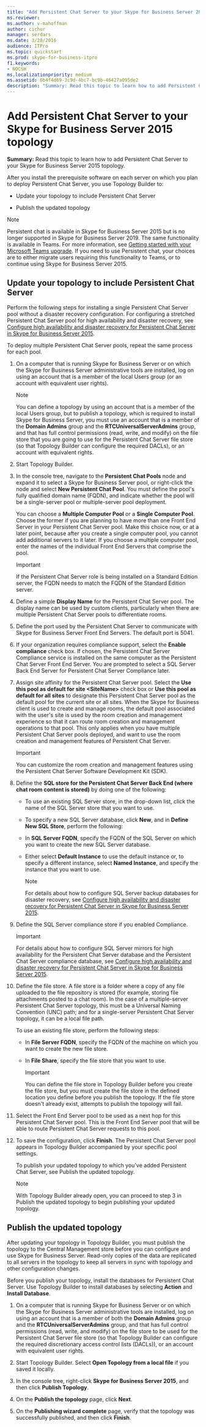 ```yaml
---
title: "Add Persistent Chat Server to your Skype for Business Server 2015 topology"
ms.reviewer: 
ms.author: v-mahoffman
author: cichur
manager: serdars
ms.date: 3/28/2016
audience: ITPro
ms.topic: quickstart
ms.prod: skype-for-business-itpro
f1.keywords:
- NOCSH
ms.localizationpriority: medium
ms.assetid: 6b4f4d69-3c9d-4bc7-bc9b-46427a095de2
description: "Summary: Read this topic to learn how to add Persistent Chat Server to your Skype for Business Server 2015 topology."
---
```


# Add Persistent Chat Server to your Skype for Business Server 2015 topology
 
**Summary:** Read this topic to learn how to add Persistent Chat Server to your Skype for Business Server 2015 topology.
  
After you install the prerequisite software on each server on which you plan to deploy Persistent Chat Server, you use Topology Builder to: 
  
- Update your topology to include Persistent Chat Server
    
- Publish the updated topology
    
> [!NOTE] 
> Persistent chat is available in Skype for Business Server 2015 but is no longer supported in Skype for Business Server 2019. The same functionality is available in Teams. For more information, see [Getting started with your Microsoft Teams upgrade](/microsoftteams/upgrade-start-here). If you need to use Persistent chat, your choices are to either migrate users requiring this functionality to Teams, or to continue using Skype for Business Server 2015. 

## Update your topology to include Persistent Chat Server

Perform the following steps for installing a single Persistent Chat Server pool without a disaster recovery configuration. For configuring a stretched Persistent Chat Server pool for high availability and disaster recovery, see [Configure high availability and disaster recovery for Persistent Chat Server in Skype for Business Server 2015](../../deploy/deploy-high-availability-and-disaster-recovery/configure-hadr-for-persistent-chat.md).
  
To deploy multiple Persistent Chat Server pools, repeat the same process for each pool.
  
1. On a computer that is running Skype for Business Server or on which the Skype for Business Server administrative tools are installed, log on using an account that is a member of the local Users group (or an account with equivalent user rights).
    
    > [!NOTE]
    > You can define a topology by using an account that is a member of the local Users group, but to publish a topology, which is required to install Skype for Business Server, you must use an account that is a member of the **Domain Admins** group and the **RTCUniversalServerAdmins** group, and that has full control permissions (read, write, and modify) on the file store that you are going to use for the Persistent Chat Server file store (so that Topology Builder can configure the required DACLs), or an account with equivalent rights.
  
2. Start Topology Builder.
    
3. In the console tree, navigate to the **Persistent Chat Pools** node and expand it to select a Skype for Business Server pool, or right-click the node and select **New Persistent Chat Pool**. You must define the pool's fully qualified domain name (FQDN), and indicate whether the pool will be a single-server pool or multiple-server pool deployment.
    
    You can choose a **Multiple Computer Pool** or a **Single Computer Pool**. Choose the former if you are planning to have more than one Front End Server in your Persistent Chat Server pool. Make this choice now, or at a later point, because after you create a single computer pool, you cannot add additional servers to it later. If you choose a multiple computer pool, enter the names of the individual Front End Servers that comprise the pool.
    
    > [!IMPORTANT]
    > If the Persistent Chat Server role is being installed on a Standard Edition server, the FQDN needs to match the FQDN of the Standard Edition server. 
  
4. Define a simple **Display Name** for the Persistent Chat Server pool. The display name can be used by custom clients, particularly when there are multiple Persistent Chat Server pools to differentiate rooms.
    
5. Define the port used by the Persistent Chat Server to communicate with Skype for Business Server Front End Servers. The default port is 5041.
    
6. If your organization requires compliance support, select the **Enable compliance** check box. If chosen, the Persistent Chat Server Compliance service is installed on the same computer as the Persistent Chat Server Front End Server. You are prompted to select a SQL Server Back End Server for Persistent Chat Server Compliance later.
    
7. Assign site affinity for the Persistent Chat Server pool. Select the **Use this pool as default for site \<SiteName\>** check box or **Use this pool as default for all sites** to designate this Persistent Chat Server pool as the default pool for the current site or all sites. When the Skype for Business client is used to create and manage rooms, the default pool associated with the user's site is used by the room creation and management experience so that it can route room creation and management operations to that pool. This only applies when you have multiple Persistent Chat Server pools deployed, and want to use the room creation and management features of Persistent Chat Server.
    
    > [!IMPORTANT]
    > You can customize the room creation and management features using the Persistent Chat Server Software Development Kit (SDK). 
  
8. Define the **SQL store for the Persistent Chat Server Back End (where chat room content is stored)** by doing one of the following:
    
   - To use an existing SQL Server store, in the drop-down list, click the name of the SQL Server store that you want to use.
    
   - To specify a new SQL Server database, click **New**, and in **Define New SQL Store**, perform the following:
    
   - In **SQL Server FQDN**, specify the FQDN of the SQL Server on which you want to create the new SQL Server database.
    
   - Either select **Default Instance** to use the default instance or, to specify a different instance, select **Named Instance**, and specify the instance that you want to use.
    
     > [!NOTE]
     > For details about how to configure SQL Server backup databases for disaster recovery, see [Configure high availability and disaster recovery for Persistent Chat Server in Skype for Business Server 2015](../../deploy/deploy-high-availability-and-disaster-recovery/configure-hadr-for-persistent-chat.md). 
  
9. Define the SQL Server compliance store if you enabled Compliance.
    
    > [!IMPORTANT]
    > For details about how to configure SQL Server mirrors for high availability for the Persistent Chat Server database and the Persistent Chat Server compliance database, see [Configure high availability and disaster recovery for Persistent Chat Server in Skype for Business Server 2015](../../deploy/deploy-high-availability-and-disaster-recovery/configure-hadr-for-persistent-chat.md). 
  
10. Define the file store. A file store is a folder where a copy of any file uploaded to the file repository is stored (for example, storing file attachments posted to a chat room). In the case of a multiple-server Persistent Chat Server topology, this must be a Universal Naming Convention (UNC) path; and for a single-server Persistent Chat Server topology, it can be a local file path.
    
    To use an existing file store, perform the following steps:
    
    - In **File Server FQDN**, specify the FQDN of the machine on which you want to create the new file store.
    
    - In **File Share**, specify the file store that you want to use.
    
      > [!IMPORTANT]
      > You can define the file store in Topology Builder before you create the file store, but you must create the file store in the defined location you define before you publish the topology. If the file store doesn't already exist, attempts to publish the topology will fail. 
  
11. Select the Front End Server pool to be used as a next hop for this Persistent Chat Server pool. This is the Front End Server pool that will be able to route Persistent Chat Server requests to this pool.
    
12. To save the configuration, click **Finish**. The Persistent Chat Server pool appears in Topology Builder accompanied by your specific pool settings.
    
    To publish your updated topology to which you've added Persistent Chat Server, see Publish the updated topology.
    
    > [!NOTE]
    > With Topology Builder already open, you can proceed to step 3 in Publish the updated topology to begin publishing your updated topology. 
  
## Publish the updated topology
<a name="BKMK_PublishTopology"> </a>

After updating your topology in Topology Builder, you must publish the topology to the Central Management store before you can configure and use Skype for Business Server. Read-only copies of the data are replicated to all servers in the topology to keep all servers in sync with topology and other configuration changes.
  
Before you publish your topology, install the databases for Persistent Chat Server. Use Topology Builder to install databases by selecting **Action** and **Install Database**.
  
1. On a computer that is running Skype for Business Server or on which the Skype for Business Server administrative tools are installed, log on using an account that is a member of both the **Domain Admins** group and the **RTCUniversalServerAdmins** group, and that has full control permissions (read, write, and modify) on the file store to be used for the Persistent Chat Server file store (so that Topology Builder can configure the required discretionary access control lists (DACLs)), or an account with equivalent user rights.
    
2. Start Topology Builder. Select **Open Topology from a local file** if you saved it locally.
    
3. In the console tree, right-click **Skype for Business Server 2015**, and then click **Publish Topology**.
    
4. On the **Publish the topology** page, click **Next**.
    
5. On the **Publishing wizard complete** page, verify that the topology was successfully published, and then click **Finish**.
    

